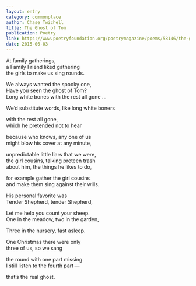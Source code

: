 ```yaml
---
layout: entry
category: commonplace
author: Chase Twichell
title: The Ghost of Tom
publication: Poetry
link: https://www.poetryfoundation.org/poetrymagazine/poems/58146/the-ghost-of-tom
date: 2015-06-03
---
```


At family gatherings,
<br> a Family Friend liked gathering
<br> the girls to make us sing rounds.

We always wanted the spooky one,
<br> Have you seen the ghost of Tom?
<br> Long white bones with the rest all gone ...

We’d substitute words, like long white boners

with the rest all gone,
<br> which he pretended not to hear

because who knows, any one of us
<br> might blow his cover at any minute,

unpredictable little liars that we were,
<br> the girl cousins, talking preteen trash
<br> about him, the things he likes to do,

for example gather the girl cousins
<br> and make them sing against their wills.

His personal favorite was 
<br> Tender Shepherd, tender Shepherd,

Let me help you count your sheep.
<br> One in the meadow, two in the garden,

Three in the nursery, fast asleep.

One Christmas there were only 
<br> three of us, so we sang 

the round with one part missing.
<br> I still listen to the fourth part —

that’s the real ghost.
